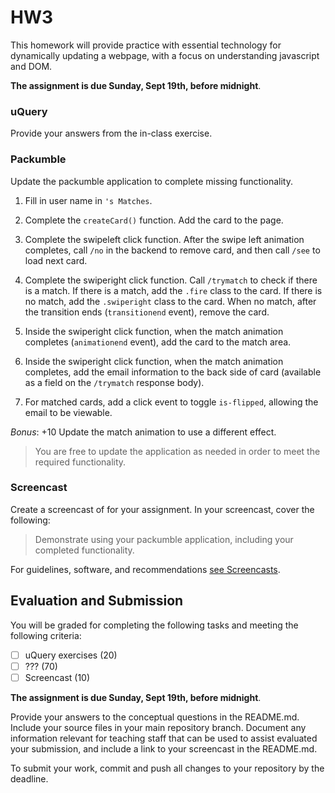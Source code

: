 # HW3

This homework will provide practice with essential technology for dynamically updating a webpage, with a focus on understanding javascript and DOM.

**The assignment is due Sunday, Sept 19th, before midnight**.

### uQuery

Provide your answers from the in-class exercise.

### Packumble

Update the packumble application to complete missing functionality.

1. Fill in user name in `'s Matches`.

2. Complete the `createCard()` function. Add the card to the page.

3. Complete the swipeleft click function. After the swipe left animation completes, call `/no` in the backend to remove card, and then call `/see` to load next card.

4. Complete the swiperight click function. Call `/trymatch` to check if there is a match. If there is a match, add the `.fire` class to the card. If there is no match, add the `.swiperight` class to the card. When no match, after the transition ends (`transitionend` event), remove the card. 

5. Inside the swiperight click function, when the match animation completes (`animationend` event), add the card to the match area. 

6. Inside the swiperight click function, when the match animation completes, add the email information to the back side of card (available as a field on the `/trymatch` response body). 

7. For matched cards, add a click event to toggle `is-flipped`, allowing the email to be viewable.

_Bonus_: +10 Update the match animation to use a different effect.

> You are free to update the application as needed in order to meet the required functionality.

### Screencast

Create a screencast of for your assignment. In your screencast, cover the following:

> Demonstrate using your packumble application, including your completed functionality.

For guidelines, software, and recommendations [see Screencasts](Screencasts.md).

## Evaluation and Submission

You will be graded for completing the following tasks and meeting the following criteria:

* [ ] uQuery exercises (20)
* [ ] ??? (70)
* [ ] Screencast (10)

**The assignment is due Sunday, Sept 19th, before midnight**.

Provide your answers to the conceptual questions in the README.md. Include your source files in your main repository branch. Document any information relevant for teaching staff that can be used to assist evaluated your submission, and include a link to your screencast in the README.md.

To submit your work, commit and push all changes to your repository by the deadline.